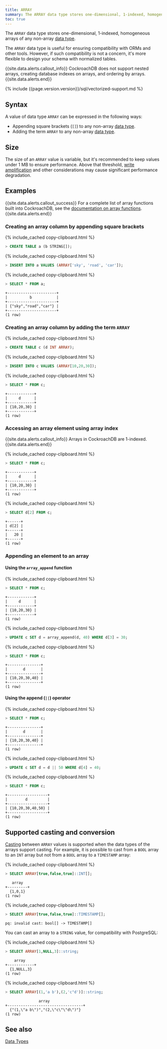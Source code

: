 ```yaml
---
title: ARRAY
summary: The ARRAY data type stores one-dimensional, 1-indexed, homogeneous arrays of any non-array data types.
toc: true
---
```


The `ARRAY` data type stores one-dimensional, 1-indexed, homogeneous arrays of any non-array [data type](data-types.html).

The `ARRAY` data type is useful for ensuring compatibility with ORMs and other tools. However, if such compatibility is not a concern, it's more flexible to design your schema with normalized tables.

{{site.data.alerts.callout_info}}
CockroachDB does not support nested arrays, creating database indexes on arrays, and ordering by arrays.
{{site.data.alerts.end}}

{% include {{page.version.version}}/sql/vectorized-support.md %}

## Syntax

A value of data type `ARRAY` can be expressed in the following ways:

- Appending square brackets (`[]`) to any non-array [data type](data-types.html).
- Adding the term `ARRAY` to any non-array [data type](data-types.html).

## Size

The size of an `ARRAY` value is variable, but it's recommended to keep values under 1 MB to ensure performance. Above that threshold, [write amplification](https://en.wikipedia.org/wiki/Write_amplification) and other considerations may cause significant performance degradation.  

## Examples

{{site.data.alerts.callout_success}}
For a complete list of array functions built into CockroachDB, see the [documentation on array functions](functions-and-operators.html#array-functions).
{{site.data.alerts.end}}

### Creating an array column by appending square brackets

{% include_cached copy-clipboard.html %}
~~~ sql
> CREATE TABLE a (b STRING[]);
~~~

{% include_cached copy-clipboard.html %}
~~~ sql
> INSERT INTO a VALUES (ARRAY['sky', 'road', 'car']);
~~~

{% include_cached copy-clipboard.html %}
~~~ sql
> SELECT * FROM a;
~~~

~~~
+----------------------+
|          b           |
+----------------------+
| {"sky","road","car"} |
+----------------------+
(1 row)
~~~

### Creating an array column by adding the term `ARRAY`

{% include_cached copy-clipboard.html %}
~~~ sql
> CREATE TABLE c (d INT ARRAY);
~~~

{% include_cached copy-clipboard.html %}
~~~ sql
> INSERT INTO c VALUES (ARRAY[10,20,30]);
~~~

{% include_cached copy-clipboard.html %}
~~~ sql
> SELECT * FROM c;
~~~

~~~
+------------+
|     d      |
+------------+
| {10,20,30} |
+------------+
(1 row)
~~~

### Accessing an array element using array index
{{site.data.alerts.callout_info}}
Arrays in CockroachDB are 1-indexed.
{{site.data.alerts.end}}

{% include_cached copy-clipboard.html %}
~~~ sql
> SELECT * FROM c;
~~~

~~~
+------------+
|     d      |
+------------+
| {10,20,30} |
+------------+
(1 row)
~~~

{% include_cached copy-clipboard.html %}
~~~ sql
> SELECT d[2] FROM c;
~~~

~~~
+------+
| d[2] |
+------+
|   20 |
+------+
(1 row)
~~~

### Appending an element to an array

#### Using the `array_append` function

{% include_cached copy-clipboard.html %}
~~~ sql
> SELECT * FROM c;
~~~

~~~
+------------+
|     d      |
+------------+
| {10,20,30} |
+------------+
(1 row)
~~~

{% include_cached copy-clipboard.html %}
~~~ sql
> UPDATE c SET d = array_append(d, 40) WHERE d[3] = 30;
~~~

{% include_cached copy-clipboard.html %}
~~~ sql
> SELECT * FROM c;
~~~

~~~
+---------------+
|       d       |
+---------------+
| {10,20,30,40} |
+---------------+
(1 row)
~~~

#### Using the append (`||`) operator

{% include_cached copy-clipboard.html %}
~~~ sql
> SELECT * FROM c;
~~~

~~~
+---------------+
|       d       |
+---------------+
| {10,20,30,40} |
+---------------+
(1 row)
~~~

{% include_cached copy-clipboard.html %}
~~~ sql
> UPDATE c SET d = d || 50 WHERE d[4] = 40;
~~~

{% include_cached copy-clipboard.html %}
~~~ sql
> SELECT * FROM c;
~~~

~~~
+------------------+
|        d         |
+------------------+
| {10,20,30,40,50} |
+------------------+
(1 row)
~~~

## Supported casting and conversion

[Casting](data-types.html#data-type-conversions-and-casts) between `ARRAY` values is supported when the data types of the arrays support casting. For example, it is possible to cast from a `BOOL` array to an `INT` array but not from a `BOOL` array to a `TIMESTAMP` array:

{% include_cached copy-clipboard.html %}
~~~ sql
> SELECT ARRAY[true,false,true]::INT[];
~~~

~~~
   array
+---------+
  {1,0,1}
(1 row)
~~~

{% include_cached copy-clipboard.html %}
~~~ sql
> SELECT ARRAY[true,false,true]::TIMESTAMP[];
~~~

~~~
pq: invalid cast: bool[] -> TIMESTAMP[]
~~~

You can cast an array to a `STRING` value, for compatibility with PostgreSQL:

{% include_cached copy-clipboard.html %}
~~~ sql
> SELECT ARRAY[1,NULL,3]::string;
~~~

~~~
    array
+------------+
  {1,NULL,3}
(1 row)
~~~

{% include_cached copy-clipboard.html %}
~~~ sql
> SELECT ARRAY[(1,'a b'),(2,'c"d')]::string;
~~~

~~~
               array
+----------------------------------+
  {"(1,\"a b\")","(2,\"c\"\"d\")"}
(1 row)
~~~

## See also

[Data Types](data-types.html)
